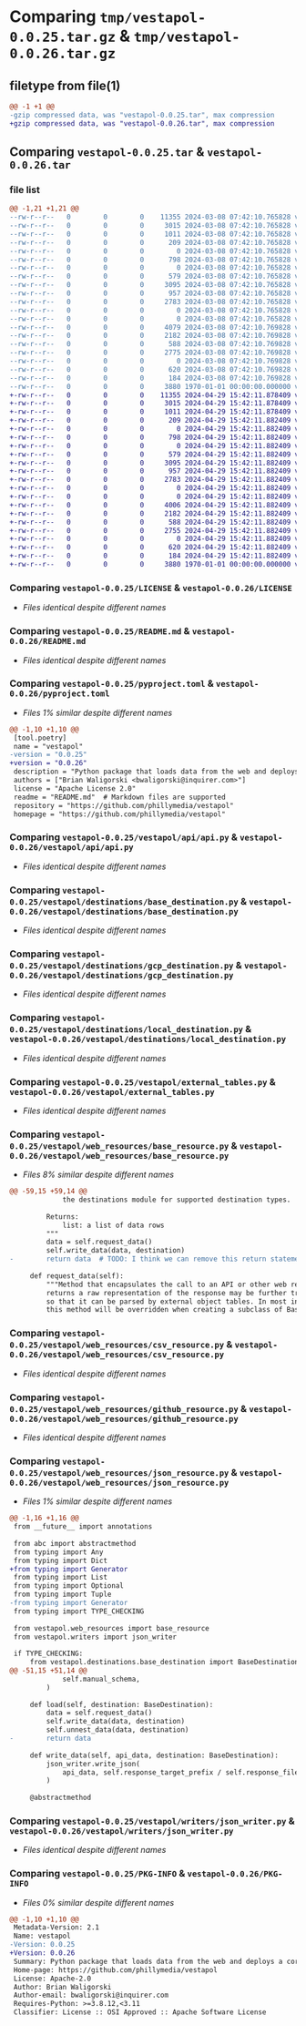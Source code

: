 # Comparing `tmp/vestapol-0.0.25.tar.gz` & `tmp/vestapol-0.0.26.tar.gz`

## filetype from file(1)

```diff
@@ -1 +1 @@
-gzip compressed data, was "vestapol-0.0.25.tar", max compression
+gzip compressed data, was "vestapol-0.0.26.tar", max compression
```

## Comparing `vestapol-0.0.25.tar` & `vestapol-0.0.26.tar`

### file list

```diff
@@ -1,21 +1,21 @@
--rw-r--r--   0        0        0    11355 2024-03-08 07:42:10.765828 vestapol-0.0.25/LICENSE
--rw-r--r--   0        0        0     3015 2024-03-08 07:42:10.765828 vestapol-0.0.25/README.md
--rw-r--r--   0        0        0     1011 2024-03-08 07:42:10.765828 vestapol-0.0.25/pyproject.toml
--rw-r--r--   0        0        0      209 2024-03-08 07:42:10.765828 vestapol-0.0.25/vestapol/__init__.py
--rw-r--r--   0        0        0        0 2024-03-08 07:42:10.765828 vestapol-0.0.25/vestapol/api/__init__.py
--rw-r--r--   0        0        0      798 2024-03-08 07:42:10.765828 vestapol-0.0.25/vestapol/api/api.py
--rw-r--r--   0        0        0        0 2024-03-08 07:42:10.765828 vestapol-0.0.25/vestapol/destinations/__init__.py
--rw-r--r--   0        0        0      579 2024-03-08 07:42:10.765828 vestapol-0.0.25/vestapol/destinations/base_destination.py
--rw-r--r--   0        0        0     3095 2024-03-08 07:42:10.765828 vestapol-0.0.25/vestapol/destinations/gcp_destination.py
--rw-r--r--   0        0        0      957 2024-03-08 07:42:10.765828 vestapol-0.0.25/vestapol/destinations/local_destination.py
--rw-r--r--   0        0        0     2783 2024-03-08 07:42:10.765828 vestapol-0.0.25/vestapol/external_tables.py
--rw-r--r--   0        0        0        0 2024-03-08 07:42:10.765828 vestapol-0.0.25/vestapol/py.typed
--rw-r--r--   0        0        0        0 2024-03-08 07:42:10.765828 vestapol-0.0.25/vestapol/web_resources/__init__.py
--rw-r--r--   0        0        0     4079 2024-03-08 07:42:10.769828 vestapol-0.0.25/vestapol/web_resources/base_resource.py
--rw-r--r--   0        0        0     2182 2024-03-08 07:42:10.769828 vestapol-0.0.25/vestapol/web_resources/csv_resource.py
--rw-r--r--   0        0        0      588 2024-03-08 07:42:10.769828 vestapol-0.0.25/vestapol/web_resources/github_resource.py
--rw-r--r--   0        0        0     2775 2024-03-08 07:42:10.769828 vestapol-0.0.25/vestapol/web_resources/json_resource.py
--rw-r--r--   0        0        0        0 2024-03-08 07:42:10.769828 vestapol-0.0.25/vestapol/writers/__init__.py
--rw-r--r--   0        0        0      620 2024-03-08 07:42:10.769828 vestapol-0.0.25/vestapol/writers/json_writer.py
--rw-r--r--   0        0        0      184 2024-03-08 07:42:10.769828 vestapol-0.0.25/vestapol/writers/text_writer.py
--rw-r--r--   0        0        0     3880 1970-01-01 00:00:00.000000 vestapol-0.0.25/PKG-INFO
+-rw-r--r--   0        0        0    11355 2024-04-29 15:42:11.878409 vestapol-0.0.26/LICENSE
+-rw-r--r--   0        0        0     3015 2024-04-29 15:42:11.878409 vestapol-0.0.26/README.md
+-rw-r--r--   0        0        0     1011 2024-04-29 15:42:11.878409 vestapol-0.0.26/pyproject.toml
+-rw-r--r--   0        0        0      209 2024-04-29 15:42:11.882409 vestapol-0.0.26/vestapol/__init__.py
+-rw-r--r--   0        0        0        0 2024-04-29 15:42:11.882409 vestapol-0.0.26/vestapol/api/__init__.py
+-rw-r--r--   0        0        0      798 2024-04-29 15:42:11.882409 vestapol-0.0.26/vestapol/api/api.py
+-rw-r--r--   0        0        0        0 2024-04-29 15:42:11.882409 vestapol-0.0.26/vestapol/destinations/__init__.py
+-rw-r--r--   0        0        0      579 2024-04-29 15:42:11.882409 vestapol-0.0.26/vestapol/destinations/base_destination.py
+-rw-r--r--   0        0        0     3095 2024-04-29 15:42:11.882409 vestapol-0.0.26/vestapol/destinations/gcp_destination.py
+-rw-r--r--   0        0        0      957 2024-04-29 15:42:11.882409 vestapol-0.0.26/vestapol/destinations/local_destination.py
+-rw-r--r--   0        0        0     2783 2024-04-29 15:42:11.882409 vestapol-0.0.26/vestapol/external_tables.py
+-rw-r--r--   0        0        0        0 2024-04-29 15:42:11.882409 vestapol-0.0.26/vestapol/py.typed
+-rw-r--r--   0        0        0        0 2024-04-29 15:42:11.882409 vestapol-0.0.26/vestapol/web_resources/__init__.py
+-rw-r--r--   0        0        0     4006 2024-04-29 15:42:11.882409 vestapol-0.0.26/vestapol/web_resources/base_resource.py
+-rw-r--r--   0        0        0     2182 2024-04-29 15:42:11.882409 vestapol-0.0.26/vestapol/web_resources/csv_resource.py
+-rw-r--r--   0        0        0      588 2024-04-29 15:42:11.882409 vestapol-0.0.26/vestapol/web_resources/github_resource.py
+-rw-r--r--   0        0        0     2755 2024-04-29 15:42:11.882409 vestapol-0.0.26/vestapol/web_resources/json_resource.py
+-rw-r--r--   0        0        0        0 2024-04-29 15:42:11.882409 vestapol-0.0.26/vestapol/writers/__init__.py
+-rw-r--r--   0        0        0      620 2024-04-29 15:42:11.882409 vestapol-0.0.26/vestapol/writers/json_writer.py
+-rw-r--r--   0        0        0      184 2024-04-29 15:42:11.882409 vestapol-0.0.26/vestapol/writers/text_writer.py
+-rw-r--r--   0        0        0     3880 1970-01-01 00:00:00.000000 vestapol-0.0.26/PKG-INFO
```

### Comparing `vestapol-0.0.25/LICENSE` & `vestapol-0.0.26/LICENSE`

 * *Files identical despite different names*

### Comparing `vestapol-0.0.25/README.md` & `vestapol-0.0.26/README.md`

 * *Files identical despite different names*

### Comparing `vestapol-0.0.25/pyproject.toml` & `vestapol-0.0.26/pyproject.toml`

 * *Files 1% similar despite different names*

```diff
@@ -1,10 +1,10 @@
 [tool.poetry]
 name = "vestapol"
-version = "0.0.25"
+version = "0.0.26"
 description = "Python package that loads data from the web and deploys a corresponding external table definition, so that the data can be queried using standard SQL."
 authors = ["Brian Waligorski <bwaligorski@inquirer.com>"]
 license = "Apache License 2.0"
 readme = "README.md"  # Markdown files are supported
 repository = "https://github.com/phillymedia/vestapol"
 homepage = "https://github.com/phillymedia/vestapol"
```

### Comparing `vestapol-0.0.25/vestapol/api/api.py` & `vestapol-0.0.26/vestapol/api/api.py`

 * *Files identical despite different names*

### Comparing `vestapol-0.0.25/vestapol/destinations/base_destination.py` & `vestapol-0.0.26/vestapol/destinations/base_destination.py`

 * *Files identical despite different names*

### Comparing `vestapol-0.0.25/vestapol/destinations/gcp_destination.py` & `vestapol-0.0.26/vestapol/destinations/gcp_destination.py`

 * *Files identical despite different names*

### Comparing `vestapol-0.0.25/vestapol/destinations/local_destination.py` & `vestapol-0.0.26/vestapol/destinations/local_destination.py`

 * *Files identical despite different names*

### Comparing `vestapol-0.0.25/vestapol/external_tables.py` & `vestapol-0.0.26/vestapol/external_tables.py`

 * *Files identical despite different names*

### Comparing `vestapol-0.0.25/vestapol/web_resources/base_resource.py` & `vestapol-0.0.26/vestapol/web_resources/base_resource.py`

 * *Files 8% similar despite different names*

```diff
@@ -59,15 +59,14 @@
             the destinations module for supported destination types.
 
         Returns:
             list: a list of data rows
         """
         data = self.request_data()
         self.write_data(data, destination)
-        return data  # TODO: I think we can remove this return statement
 
     def request_data(self):
         """Method that encapsulates the call to an API or other web resource. It
         returns a raw representation of the response may be further transformed
         so that it can be parsed by external object tables. In most instances,
         this method will be overridden when creating a subclass of BaseResource.
```

### Comparing `vestapol-0.0.25/vestapol/web_resources/csv_resource.py` & `vestapol-0.0.26/vestapol/web_resources/csv_resource.py`

 * *Files identical despite different names*

### Comparing `vestapol-0.0.25/vestapol/web_resources/github_resource.py` & `vestapol-0.0.26/vestapol/web_resources/github_resource.py`

 * *Files identical despite different names*

### Comparing `vestapol-0.0.25/vestapol/web_resources/json_resource.py` & `vestapol-0.0.26/vestapol/web_resources/json_resource.py`

 * *Files 1% similar despite different names*

```diff
@@ -1,16 +1,16 @@
 from __future__ import annotations
 
 from abc import abstractmethod
 from typing import Any
 from typing import Dict
+from typing import Generator
 from typing import List
 from typing import Optional
 from typing import Tuple
-from typing import Generator
 from typing import TYPE_CHECKING
 
 from vestapol.web_resources import base_resource
 from vestapol.writers import json_writer
 
 if TYPE_CHECKING:
     from vestapol.destinations.base_destination import BaseDestination
@@ -51,15 +51,14 @@
             self.manual_schema,
         )
 
     def load(self, destination: BaseDestination):
         data = self.request_data()
         self.write_data(data, destination)
         self.unnest_data(data, destination)
-        return data
 
     def write_data(self, api_data, destination: BaseDestination):
         json_writer.write_json(
             api_data, self.response_target_prefix / self.response_filename, destination
         )
 
     @abstractmethod
```

### Comparing `vestapol-0.0.25/vestapol/writers/json_writer.py` & `vestapol-0.0.26/vestapol/writers/json_writer.py`

 * *Files identical despite different names*

### Comparing `vestapol-0.0.25/PKG-INFO` & `vestapol-0.0.26/PKG-INFO`

 * *Files 0% similar despite different names*

```diff
@@ -1,10 +1,10 @@
 Metadata-Version: 2.1
 Name: vestapol
-Version: 0.0.25
+Version: 0.0.26
 Summary: Python package that loads data from the web and deploys a corresponding external table definition, so that the data can be queried using standard SQL.
 Home-page: https://github.com/phillymedia/vestapol
 License: Apache-2.0
 Author: Brian Waligorski
 Author-email: bwaligorski@inquirer.com
 Requires-Python: >=3.8.12,<3.11
 Classifier: License :: OSI Approved :: Apache Software License
```

